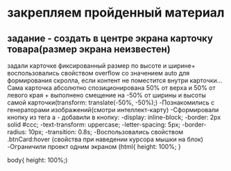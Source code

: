 # закрепляем пройденный материал
## задание - создать в центре экрана карточку товара(размер экрана неизвестен)

задали карточке фиксированный размер по высоте и ширине+ воспользовались свойством overflow со значением auto для формирования скролла, если контент не поместится внутри карточки...
Сама карточка абсолютно спозиционирована 50% от верха и 50% от левого края + выполнено смещение на -50% от ширины и высоты самой карточки(transform: translate(-50%, -50%);)
-Познакомились с генераторами изображений(смотри интеллект-карту)
-Сформировали кнопку из тега a - добавили в кнопку:
    -display: inline-block;
    -border: 2px solid #ccc;
    -text-transform: uppercase;
    -letter-spacing: 5px;
    -border-radius: 10px;
    -transition: 0.8s;
    -Воспользовались свойством .btnCard:hover (свойства при наведении курсора мышки на блок)
    -Ограничили проект одним экраном (html{
    height: 100%;
}

body{
    height: 100%;)








